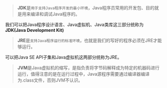 > **JDK**是`用于支持Java程序开发的最小环境`，Java程序员常用的开发包、目的就是用来编译和调试Java程序的。

我们可以把Java程序设计语言、Java虚拟机、Java类库这三部分统称为**JDK(Java Development Kit)**

> **JRE**是`支持Java程序运行的标准环境`，也就是我们的写好的程序必须在JRE才能够运行。

可以把Java SE API子集和Java虚拟机这两部分统称为JRE。

> **JVM**是Java虚拟机的缩写，是指负责将字节码解释成为特定的机器码进行运行，值得注意的是在运行过程中，Java源程序需要通过编译器编译为.class文件，否则JVM不认识。